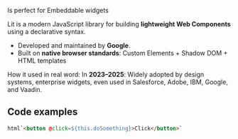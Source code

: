 Is perfect for Embeddable widgets

Lit is a modern JavaScript library for building **lightweight Web Components** using a declarative syntax.
- Developed and maintained by **Google**.
- Built on **native browser standards**: Custom Elements + Shadow DOM + HTML templates




How it used in real word:
In **2023–2025**: Widely adopted by design systems, enterprise widgets, even used in Salesforce, Adobe, IBM, Google, and Vaadin.


## Code examples
```html
html`<button @click=${this.doSomething}>Click</button>`

```